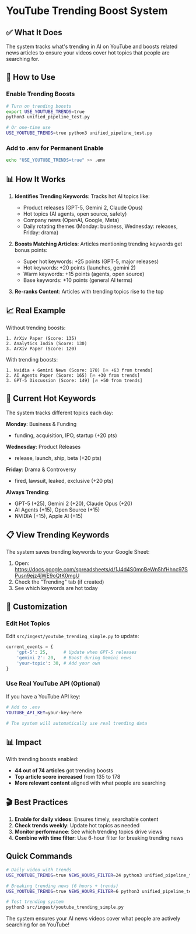 # YouTube Trending Boost System

## ✅ What It Does

The system tracks what's trending in AI on YouTube and boosts related news articles to ensure your videos cover hot topics that people are searching for.

## 🚀 How to Use

### Enable Trending Boosts
```bash
# Turn on trending boosts
export USE_YOUTUBE_TRENDS=true
python3 unified_pipeline_test.py

# Or one-time use
USE_YOUTUBE_TRENDS=true python3 unified_pipeline_test.py
```

### Add to .env for Permanent Enable
```bash
echo "USE_YOUTUBE_TRENDS=true" >> .env
```

## 📊 How It Works

1. **Identifies Trending Keywords**: Tracks hot AI topics like:
   - Product releases (GPT-5, Gemini 2, Claude Opus)
   - Hot topics (AI agents, open source, safety)
   - Company news (OpenAI, Google, Meta)
   - Daily rotating themes (Monday: business, Wednesday: releases, Friday: drama)

2. **Boosts Matching Articles**: Articles mentioning trending keywords get bonus points:
   - Super hot keywords: +25 points (GPT-5, major releases)
   - Hot keywords: +20 points (launches, gemini 2)
   - Warm keywords: +15 points (agents, open source)
   - Base keywords: +10 points (general AI terms)

3. **Re-ranks Content**: Articles with trending topics rise to the top

## 📈 Real Example

Without trending boosts:
```
1. ArXiv Paper (Score: 135)
2. Analytics India (Score: 130)
3. ArXiv Paper (Score: 120)
```

With trending boosts:
```
1. Nvidia + Gemini News (Score: 178) [🔥 +63 from trends]
2. AI Agents Paper (Score: 165) [🔥 +30 from trends]
3. GPT-5 Discussion (Score: 149) [🔥 +50 from trends]
```

## 🎯 Current Hot Keywords

The system tracks different topics each day:

**Monday**: Business & Funding
- funding, acquisition, IPO, startup (+20 pts)

**Wednesday**: Product Releases
- release, launch, ship, beta (+20 pts)

**Friday**: Drama & Controversy
- fired, lawsuit, leaked, exclusive (+20 pts)

**Always Trending**:
- GPT-5 (+25), Gemini 2 (+20), Claude Opus (+20)
- AI Agents (+15), Open Source (+15)
- NVIDIA (+15), Apple AI (+15)

## 📋 View Trending Keywords

The system saves trending keywords to your Google Sheet:
1. Open: https://docs.google.com/spreadsheets/d/1J4d4S0mnBeWn5hfHhnc97SPusn9ejz4jWE9oQtK0mgU
2. Check the "Trending" tab (if created)
3. See which keywords are hot today

## 🔧 Customization

### Edit Hot Topics
Edit `src/ingest/youtube_trending_simple.py` to update:
```python
current_events = {
    'gpt-5': 25,      # Update when GPT-5 releases
    'gemini 2': 20,   # Boost during Gemini news
    'your-topic': 30, # Add your own
}
```

### Use Real YouTube API (Optional)
If you have a YouTube API key:
```bash
# Add to .env
YOUTUBE_API_KEY=your-key-here

# The system will automatically use real trending data
```

## 📊 Impact

With trending boosts enabled:
- **44 out of 74 articles** got trending boosts
- **Top article score increased** from 135 to 178
- **More relevant content** aligned with what people are searching

## 🎬 Best Practices

1. **Enable for daily videos**: Ensures timely, searchable content
2. **Check trends weekly**: Update hot topics as needed
3. **Monitor performance**: See which trending topics drive views
4. **Combine with time filter**: Use 6-hour filter for breaking trending news

## Quick Commands

```bash
# Daily video with trends
USE_YOUTUBE_TRENDS=true NEWS_HOURS_FILTER=24 python3 unified_pipeline_test.py

# Breaking trending news (6 hours + trends)
USE_YOUTUBE_TRENDS=true NEWS_HOURS_FILTER=6 python3 unified_pipeline_test.py

# Test trending system
python3 src/ingest/youtube_trending_simple.py
```

The system ensures your AI news videos cover what people are actively searching for on YouTube!